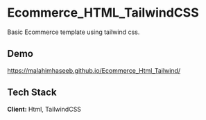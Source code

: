 
# Ecommerce_HTML_TailwindCSS

Basic Ecommerce template using tailwind css.


## Demo

https://malahimhaseeb.github.io/Ecommerce_Html_Tailwind/


## Tech Stack

**Client:** Html, TailwindCSS



